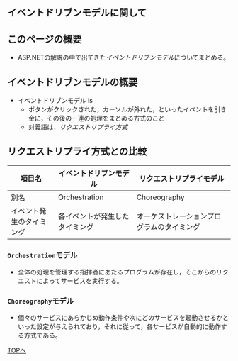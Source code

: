 イベントドリブンモデルに関して
---

## このページの概要

- ASP.NETの解説の中で出てきた*イベントドリブンモデル*についてまとめる。

## イベントドリブンモデルの概要

- イベントドリブンモデル is
  - ボタンがクリックされた，カーソルが外れた，といったイベントを引き金に，その後の一連の処理をまとめる方式のこと
  - 対義語は，*リクエストリプライ方式*

## リクエストリプライ方式との比較

項目名|イベントドリブンモデル|リクエストリプライモデル
------|----------------------|------------------------
別名|Orchestration|Choreography
イベント発生のタイミング|各イベントが発生したタイミング|オーケストレーションプログラムのタイミング

### `Orchestration`モデル

- 全体の処理を管理する指揮者にあたるプログラムが存在し，そこからのリクエストによってサービスを実行する。

### `Choreography`モデル

- 個々のサービスにあらかじめ動作条件や次にどのサービスを起動させるかといった設定が与えられており，それに従って，各サービスが自動的に動作する方式である。

[TOPへ](./index.html)
